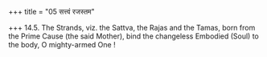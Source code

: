 +++
title = "05 सत्त्वं रजस्तम"

+++
14.5. The Strands, viz. the Sattva, the Rajas and the Tamas, born from
the Prime Cause (the said Mother), bind the changeless Embodied (Soul)
to the body, O mighty-armed One !
